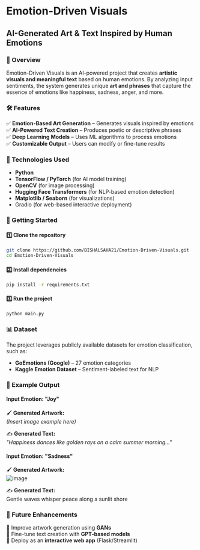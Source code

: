 # Emotion-Driven Visuals

## AI-Generated Art & Text Inspired by Human Emotions

### **📌 Overview**

Emotion-Driven Visuals is an AI-powered project that creates **artistic visuals and meaningful text** based on human emotions. By analyzing input sentiments, the system generates unique **art and phrases** that capture the essence of emotions like happiness, sadness, anger, and more.

### **🛠️ Features**

✅ **Emotion-Based Art Generation** – Generates visuals inspired by emotions\
✅ **AI-Powered Text Creation** – Produces poetic or descriptive phrases\
✅ **Deep Learning Models** – Uses ML algorithms to process emotions\
✅ **Customizable Output** – Users can modify or fine-tune results

### **🔧 Technologies Used**

- **Python**
- **TensorFlow / PyTorch** (for AI model training)
- **OpenCV** (for image processing)
- **Hugging Face Transformers** (for NLP-based emotion detection)
- **Matplotlib / Seaborn** (for visualizations)
- Gradio (for web-based interactive deployment)

### **🚀 Getting Started**

#### **1️⃣ Clone the repository**

```bash
git clone https://github.com/BISHALSAHA21/Emotion-Driven-Visuals.git
cd Emotion-Driven-Visuals
```

#### **2️⃣ Install dependencies**

```bash
pip install -r requirements.txt
```

#### **3️⃣ Run the project**

```bash
python main.py
```

### **📊 Dataset**

The project leverages publicly available datasets for emotion classification, such as:

- **GoEmotions (Google)** – 27 emotion categories
- **Kaggle Emotion Dataset** – Sentiment-labeled text for NLP

### **🎨 Example Output**

#### **Input Emotion: "Joy"**

🖌 **Generated Artwork:**\
*(Insert image example here)*

✍ **Generated Text:**\
*"Happiness dances like golden rays on a calm summer morning..."*

#### **Input Emotion: "Sadness"**

🖌 **Generated Artwork:**\
![image](https://github.com/user-attachments/assets/e7114fe1-3d41-49d5-bcaf-67b449ba7043)



✍ **Generated Text:**\
Gentle waves whisper peace along a sunlit shore

### **🔮 Future Enhancements**

🚀 Improve artwork generation using **GANs**\
🚀 Fine-tune text creation with **GPT-based models**\
🚀 Deploy as an **interactive web app** (Flask/Streamlit)



